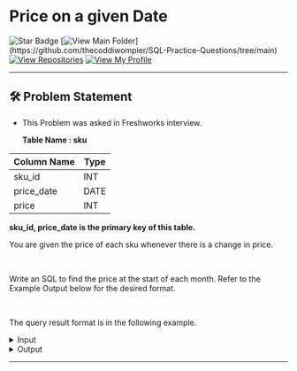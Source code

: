 # Price on a given Date
![Star Badge](https://img.shields.io/static/v1?label=%F0%9F%8C%9F&message=If%20Useful&style=style=flat&color=BC4E99)
[![View Main Folder](https://img.shields.io/badge/View-Main_Folder-971901?)](https://github.com/thecoddiwompler/SQL-Practice-Questions/tree/main)
[![View Repositories](https://img.shields.io/badge/View-My_Repositories-blue?logo=GitHub)](https://github.com/thecoddiwompler?tab=repositories)
[![View My Profile](https://img.shields.io/badge/View-My_Profile-green?logo=GitHub)](https://github.com/thecoddiwompler)

---


## 🛠️ Problem Statement

* This Problem was asked in Freshworks interview.

  <b>Table Name : sku</b>

|  Column Name  |Type |
| ------------- | ------------- |
| sku_id  | INT  |
| price_date  | DATE  |
| price | INT |

<b>sku_id, price_date is the primary key of this table.</b>
</br>

You are given the price of each sku whenever there is a change in price.

</br>
  
Write an SQL to find the price at the start of each month. Refer to the Example Output below for the desired format.

</br>

The query result format is in the following example. 

 <details>
<summary>
Input
</summary>
</br>

<b> Table Name: sku </b></br>

| sku_id | price_date  | price |
|--------|-------------|-------|
| 1      | 2023-01-01  | 10    |
| 1      | 2023-02-15  | 15    |
| 1      | 2023-03-03  | 18    |
| 1      | 2023-03-27  | 15    |
| 1      | 2023-04-06  | 20    |



</details>

<details>
<summary>
Output
</summary>
</br>

| sku_id | month_start_date | price |
|--------|-------------------|-------|
| 1      | 2023-01-01        | 10    |
| 1      | 2023-02-01        | 10    |
| 1      | 2023-03-01        | 15    |
| 1      | 2023-04-01        | 15    |
| 1      | 2023-05-01        | 20    |


</details>

---
